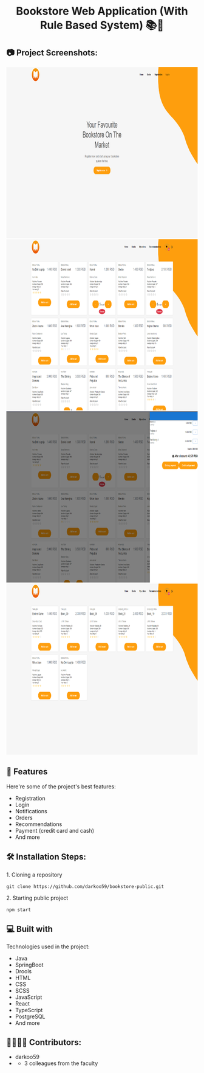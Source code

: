 <h1 align="center" id="title">Bookstore Web Application (With Rule Based System) 📚🤖</h1>

<h2>📷 Project Screenshots:</h2>



<img src="https://github.com/darkoo59/bookstore-frontend/blob/dev/bookstore/src/images/Screenshot1.png" width="900" height="450/">

<img src="https://github.com/darkoo59/bookstore-frontend/blob/dev/bookstore/src/images/Screenshot2.png" width="900" height="450/">

<img src="https://github.com/darkoo59/bookstore-frontend/blob/dev/bookstore/src/images/Screenshot3.png" width="900" height="450/">

<img src="https://github.com/darkoo59/bookstore-frontend/blob/dev/bookstore/src/images/Screenshot4.png" alt="project-screenshot" width="900" height="450/">
  
  
<h2>🧐 Features</h2>

Here're some of the project's best features:

*   Registration
*   Login
*   Notifications
*   Orders
*   Recommendations
*   Payment (credit card and cash)
*   And more

<h2>🛠️ Installation Steps:</h2>

<p>1. Cloning a repository</p>

```
git clone https://github.com/darkoo59/bookstore-public.git
```

<p>2. Starting public project</p>

```
npm start
```
  
<h2>💻 Built with</h2>

Technologies used in the project:

*   Java
*   SpringBoot
*   Drools
*   HTML
*   CSS
*   SCSS
*   JavaScript
*   React
*   TypeScript
*   PostgreSQL
*   And more

<h2>👩‍👨‍👦‍👧 Contributors:</h2>

*   darkoo59
*   + 3 colleagues from the faculty

